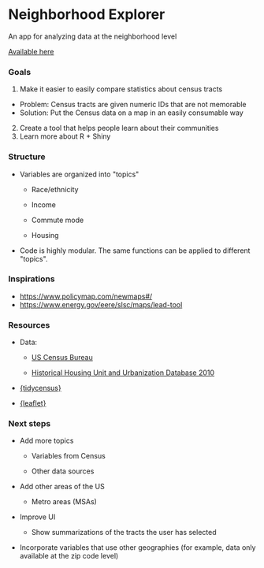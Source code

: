 # Neighborhood Explorer

An app for analyzing data at the neighborhood level

[Available here](https://conorotompkins.shinyapps.io/neighborhood_explorer)

### Goals

1.  Make it easier to easily compare statistics about census tracts

-   Problem: Census tracts are given numeric IDs that are not memorable
-   Solution: Put the Census data on a map in an easily consumable way

2.  Create a tool that helps people learn about their communities
3.  Learn more about R + Shiny

### Structure

-   Variables are organized into "topics"

    -   Race/ethnicity

    -   Income

    -   Commute mode

    -   Housing

-   Code is highly modular. The same functions can be applied to different "topics".

### Inspirations

-   <https://www.policymap.com/newmaps#/>
-   <https://www.energy.gov/eere/slsc/maps/lead-tool>

### Resources

-   Data:

    -   [US Census Bureau](https://www.census.gov/)

    -   [Historical Housing Unit and Urbanization Database 2010](https://osf.io/fzv5e/?view_only=)

-   [{tidycensus}](https://walker-data.com/tidycensus/)

-   [{leaflet}](https://rstudio.github.io/leaflet/)

### Next steps

-   Add more topics

    -   Variables from Census

    -   Other data sources

-   Add other areas of the US

    -   Metro areas (MSAs)

-   Improve UI

    -   Show summarizations of the tracts the user has selected

-   Incorporate variables that use other geographies (for example, data only available at the zip code level)
